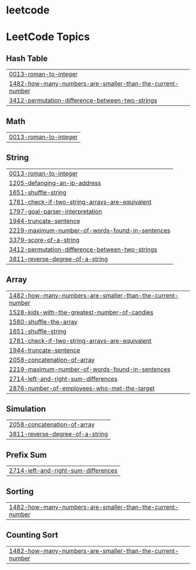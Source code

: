 # leetcode
<!---LeetCode Topics Start-->
# LeetCode Topics
## Hash Table
|  |
| ------- |
| [0013-roman-to-integer](https://github.com/Keerthi303/leetcode/tree/master/0013-roman-to-integer) |
| [1482-how-many-numbers-are-smaller-than-the-current-number](https://github.com/Keerthi303/leetcode/tree/master/1482-how-many-numbers-are-smaller-than-the-current-number) |
| [3412-permutation-difference-between-two-strings](https://github.com/Keerthi303/leetcode/tree/master/3412-permutation-difference-between-two-strings) |
## Math
|  |
| ------- |
| [0013-roman-to-integer](https://github.com/Keerthi303/leetcode/tree/master/0013-roman-to-integer) |
## String
|  |
| ------- |
| [0013-roman-to-integer](https://github.com/Keerthi303/leetcode/tree/master/0013-roman-to-integer) |
| [1205-defanging-an-ip-address](https://github.com/Keerthi303/leetcode/tree/master/1205-defanging-an-ip-address) |
| [1651-shuffle-string](https://github.com/Keerthi303/leetcode/tree/master/1651-shuffle-string) |
| [1781-check-if-two-string-arrays-are-equivalent](https://github.com/Keerthi303/leetcode/tree/master/1781-check-if-two-string-arrays-are-equivalent) |
| [1797-goal-parser-interpretation](https://github.com/Keerthi303/leetcode/tree/master/1797-goal-parser-interpretation) |
| [1944-truncate-sentence](https://github.com/Keerthi303/leetcode/tree/master/1944-truncate-sentence) |
| [2219-maximum-number-of-words-found-in-sentences](https://github.com/Keerthi303/leetcode/tree/master/2219-maximum-number-of-words-found-in-sentences) |
| [3379-score-of-a-string](https://github.com/Keerthi303/leetcode/tree/master/3379-score-of-a-string) |
| [3412-permutation-difference-between-two-strings](https://github.com/Keerthi303/leetcode/tree/master/3412-permutation-difference-between-two-strings) |
| [3811-reverse-degree-of-a-string](https://github.com/Keerthi303/leetcode/tree/master/3811-reverse-degree-of-a-string) |
## Array
|  |
| ------- |
| [1482-how-many-numbers-are-smaller-than-the-current-number](https://github.com/Keerthi303/leetcode/tree/master/1482-how-many-numbers-are-smaller-than-the-current-number) |
| [1528-kids-with-the-greatest-number-of-candies](https://github.com/Keerthi303/leetcode/tree/master/1528-kids-with-the-greatest-number-of-candies) |
| [1580-shuffle-the-array](https://github.com/Keerthi303/leetcode/tree/master/1580-shuffle-the-array) |
| [1651-shuffle-string](https://github.com/Keerthi303/leetcode/tree/master/1651-shuffle-string) |
| [1781-check-if-two-string-arrays-are-equivalent](https://github.com/Keerthi303/leetcode/tree/master/1781-check-if-two-string-arrays-are-equivalent) |
| [1944-truncate-sentence](https://github.com/Keerthi303/leetcode/tree/master/1944-truncate-sentence) |
| [2058-concatenation-of-array](https://github.com/Keerthi303/leetcode/tree/master/2058-concatenation-of-array) |
| [2219-maximum-number-of-words-found-in-sentences](https://github.com/Keerthi303/leetcode/tree/master/2219-maximum-number-of-words-found-in-sentences) |
| [2714-left-and-right-sum-differences](https://github.com/Keerthi303/leetcode/tree/master/2714-left-and-right-sum-differences) |
| [2876-number-of-employees-who-met-the-target](https://github.com/Keerthi303/leetcode/tree/master/2876-number-of-employees-who-met-the-target) |
## Simulation
|  |
| ------- |
| [2058-concatenation-of-array](https://github.com/Keerthi303/leetcode/tree/master/2058-concatenation-of-array) |
| [3811-reverse-degree-of-a-string](https://github.com/Keerthi303/leetcode/tree/master/3811-reverse-degree-of-a-string) |
## Prefix Sum
|  |
| ------- |
| [2714-left-and-right-sum-differences](https://github.com/Keerthi303/leetcode/tree/master/2714-left-and-right-sum-differences) |
## Sorting
|  |
| ------- |
| [1482-how-many-numbers-are-smaller-than-the-current-number](https://github.com/Keerthi303/leetcode/tree/master/1482-how-many-numbers-are-smaller-than-the-current-number) |
## Counting Sort
|  |
| ------- |
| [1482-how-many-numbers-are-smaller-than-the-current-number](https://github.com/Keerthi303/leetcode/tree/master/1482-how-many-numbers-are-smaller-than-the-current-number) |
<!---LeetCode Topics End-->